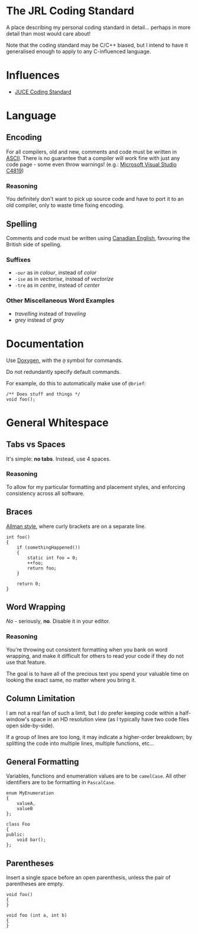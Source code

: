 # The JRL Coding Standard

A place describing my personal coding standard in detail... perhaps in more detail than most would care about!

Note that the coding standard may be C/C++ biased, but I intend to have it generalised enough to apply to any C-influenced language.

# Influences

* [JUCE Coding Standard](https://www.juce.com/learn/coding-standards)

# Language

## Encoding

For all compilers, old and new, comments and code must be written in [ASCII](https://en.wikipedia.org/wiki/ASCII). There is no guarantee that a compiler will work fine with just any code page - some even throw warnings! (e.g.: [Microsoft Visual Studio C4819](https://msdn.microsoft.com/en-us/library/ms173715.aspx))

### Reasoning 

You definitely don't want to pick up source code and have to port it to an old compiler, only to waste time fixing encoding.

## Spelling

Comments and code must be written using [Canadian English](https://en.wikipedia.org/wiki/Canadian_English), favouring the British side of spelling.

### Suffixes

* `-our` as in _colour_, instead of _color_
* `-ise` as in _vectorise_, instead of _vectorize_
* `-tre` as in _centre_, instead of _center_

### Other Miscellaneous Word Examples

* _travelling_ instead of _traveling_
* _grey_ instead of _gray_

# Documentation

Use [Doxygen](https://www.stack.nl/~dimitri/doxygen/manual/commands.html), with the `@` symbol for commands.

Do not redundantly specify default commands.

For example, do this to automatically make use of `@brief`:
```
/** Does stuff and things */
void foo();
```

# General Whitespace

## Tabs vs Spaces

It's simple: **no tabs**. Instead, use 4 spaces.

### Reasoning 

To allow for my particular formatting and placement styles, and enforcing consistency across all software.

## Braces

[Allman style](https://en.wikipedia.org/wiki/Indent_style#Allman_style), where curly brackets are on a separate line.

```
int foo()
{
    if (somethingHappened())
    {
        static int foo = 0;
        ++foo;
        return foo;
    }

    return 0;
}
```

## Word Wrapping

_No_ - seriously, **no**. Disable it in your editor.

### Reasoning

You're throwing out consistent formatting when you bank on word wrapping, and make it difficult for others to read your code if they do not use that feature.

The goal is to have all of the precious text you spend your valuable time on looking the exact same, no matter where you bring it.

## Column Limitation

I am not a real fan of such a limit, but I do prefer keeping code within a half-window's space in an HD resolution view (as I typically have two code files open side-by-side).

If a group of lines are too long, it may indicate a higher-order breakdown; by splitting the code into multiple lines,   multiple functions, etc...

## General Formatting

Variables, functions and enumeration values are to be `camelCase`. All other identifiers are to be formatting in `PascalCase`.
```
enum MyEnumeration
{
    valueA,
    valueB
};

class Foo
{
public:
    void bar();
};
```

## Parentheses

Insert a single space before an open parenthesis, unless the pair of parentheses are empty.
```
void foo()
{
}

void foo (int a, int b)
{
}
```
